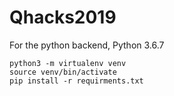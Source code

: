 # Qhacks2019

For the python backend, Python 3.6.7

```
python3 -m virtualenv venv
source venv/bin/activate
pip install -r requirments.txt
```

